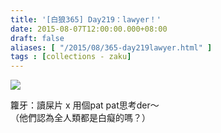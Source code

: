 ```yaml
---
title: '[白狼365] Day219：lawyer！'
date: 2015-08-07T12:00:00.000+08:00
draft: false
aliases: [ "/2015/08/365-day219lawyer.html" ]
tags : [collections - zaku]
---
```


![](/images/zaku219.jpg)

籮牙：讀屎片 x 用個pat pat思考der～  
（他們認為全人類都是白癡的嗎？）
